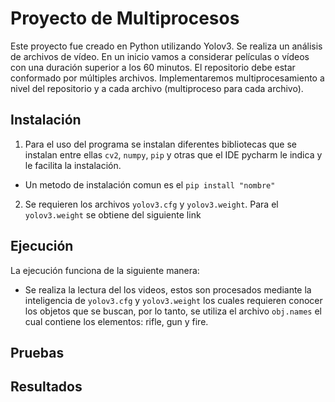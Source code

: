 # Proyecto de Multiprocesos
Este proyecto fue creado en Python utilizando Yolov3.
Se realiza un análisis de archivos de vídeo. En un inicio vamos a considerar películas o vídeos con una duración superior a los 60 minutos. El repositorio debe estar conformado por múltiples archivos. Implementaremos multiprocesamiento a nivel del repositorio y a cada archivo (multiproceso para cada archivo).

## Instalación
1. Para el uso del programa se instalan diferentes bibliotecas que se instalan entre ellas `cv2`, `numpy`, `pip` y otras que el IDE pycharm le indica y le facilita la instalación.
* Un metodo de instalación comun es el `pip install "nombre"`

2. Se requieren los archivos `yolov3.cfg` y `yolov3.weight`. Para el `yolov3.weight` se obtiene del siguiente link 

## Ejecución
La ejecución funciona de la siguiente manera:

* Se realiza la lectura del los videos, estos son procesados mediante la inteligencia de `yolov3.cfg` y `yolov3.weight` los cuales requieren conocer los objetos que se buscan, por lo tanto, se utiliza el archivo  `obj.names` el cual contiene los elementos: rifle, gun y fire.

## Pruebas
## Resultados
